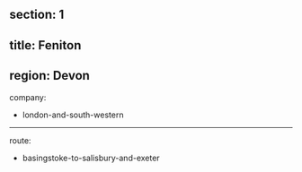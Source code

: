 ﻿section: 1
----
title: Feniton
----
region: Devon
----
company:
- london-and-south-western
----
route:
- basingstoke-to-salisbury-and-exeter

